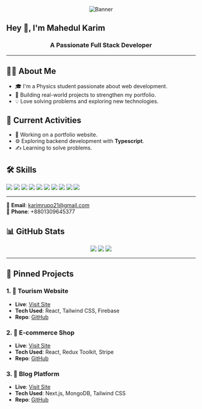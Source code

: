 <!-- Banner Image -->
<p align="center">
  <img src="https://yourdomain.com/your-banner-image.png" alt="Banner" />
</p>

<h2>Hey 👋, I'm Mahedul Karim</h2>
<h3 align="center">A Passionate Full Stack Developer</h3>

---

## 👨‍💻 About Me

- 🎓 I'm a Physics student passionate about web development.
- 🚀 Building real-world projects to strengthen my portfolio.
- 💡 Love solving problems and exploring new technologies.


## 🔭 Current Activities

- 🔭 Working on a portfolio website.
- ⚙️ Exploring backend development with **Typescript**.
- ✍️ Learning to solve problems.


## 🛠️ Skills

<p>
  <img src="https://img.shields.io/badge/HTML5-E34F26?logo=html5&logoColor=white" />
  <img src="https://img.shields.io/badge/CSS3-1572B6?logo=css3&logoColor=white" />
  <img src="https://img.shields.io/badge/TailwindCSS-38B2AC?logo=tailwind-css&logoColor=white" />
  <img src="https://img.shields.io/badge/JavaScript-F7DF1E?logo=javascript&logoColor=black" />
  <img src="https://img.shields.io/badge/React-61DAFB?logo=react&logoColor=black" />
  <img src="https://img.shields.io/badge/Next.js-000000?logo=next.js&logoColor=white" />
  <img src="https://img.shields.io/badge/Git-F05032?logo=git&logoColor=white" />
  <img src="https://img.shields.io/badge/GitHub-181717?logo=github&logoColor=white" />
  <img src="https://img.shields.io/badge/Vercel-000000?logo=vercel&logoColor=white" />
  <img src="https://img.shields.io/badge/VS%20Code-007ACC?logo=visual-studio-code&logoColor=white" />
</p>

---

<!-- ## 🌐 Connect with Me

[![LinkedIn](https://img.shields.io/badge/LinkedIn-blue?logo=linkedin&logoColor=white)](https://www.linkedin.com/in/yourprofile/)
[![GitHub](https://img.shields.io/badge/GitHub-black?logo=github&logoColor=white)](https://github.com/yourusername/)
[![Twitter](https://img.shields.io/badge/Twitter-1DA1F2?logo=twitter&logoColor=white)](https://twitter.com/yourhandle)
-->

📧 **Email**: karimrupo21@gmail.com  
📱 **Phone**: +8801309645377


## 📊 GitHub Stats

<p align="center">
  <img src="https://github-readme-stats.vercel.app/api?username=Mahedul-Karim&show_icons=true&theme=default" />
  <img src="https://github-readme-stats.vercel.app/api/top-langs/?username=Mahedul-Karim&layout=compact&theme=default" />
  <img src="https://github-readme-streak-stats.herokuapp.com/?user=Mahedul-Karim&theme=default" />
</p>

---

## 📌 Pinned Projects

### 1. 🧭 Tourism Website
- **Live**: [Visit Site](https://your-tourism-project.netlify.app)
- **Tech Used**: React, Tailwind CSS, Firebase
- **Repo**: [GitHub](https://github.com/yourusername/tourism-website)

### 2. 🛒 E-commerce Shop
- **Live**: [Visit Site](https://your-shop.netlify.app)
- **Tech Used**: React, Redux Toolkit, Stripe
- **Repo**: [GitHub](https://github.com/yourusername/ecommerce-app)

### 3. 📝 Blog Platform
- **Live**: [Visit Site](https://your-blog-site.vercel.app)
- **Tech Used**: Next.js, MongoDB, Tailwind CSS
- **Repo**: [GitHub](https://github.com/yourusername/blog-platform)


